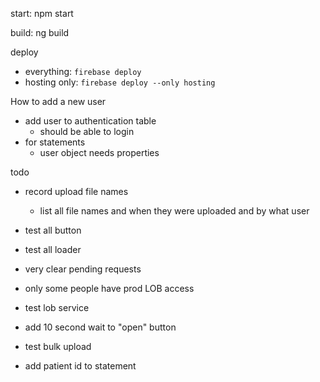 start: npm start

build: ng build

deploy 
- everything: `firebase deploy`
- hosting only: `firebase deploy --only hosting`



How to add a new user
- add user to authentication table
  - should be able to login
- for statements
  - user object needs properties 

todo
- record upload file names
  - list all file names and when they were uploaded and by what user

- test all button
- test all loader
- very clear pending requests

- only some people have prod LOB access
- test lob service
- add 10 second wait to "open" button 

- test bulk upload
- add patient id to statement

